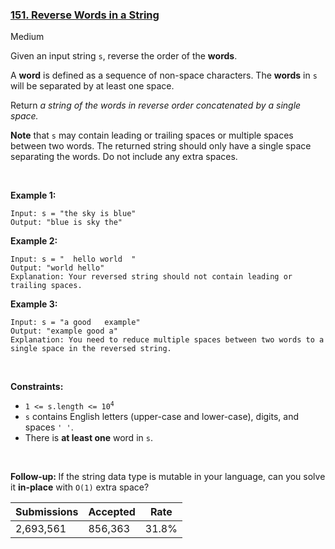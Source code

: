### [151. Reverse Words in a String](https://leetcode.com/problems/reverse-words-in-a-string/)

Medium

Given an input string `` s ``, reverse the order of the __words__.

A __word__ is defined as a sequence of non-space characters. The __words__ in `` s `` will be separated by at least one space.

Return _a string of the words in reverse order concatenated by a single space._

__Note__ that `` s `` may contain leading or trailing spaces or multiple spaces between two words. The returned string should only have a single space separating the words. Do not include any extra spaces.

 

<strong class="example">Example 1:</strong>

```
Input: s = "the sky is blue"
Output: "blue is sky the"
```

<strong class="example">Example 2:</strong>

```
Input: s = "  hello world  "
Output: "world hello"
Explanation: Your reversed string should not contain leading or trailing spaces.
```

<strong class="example">Example 3:</strong>

```
Input: s = "a good   example"
Output: "example good a"
Explanation: You need to reduce multiple spaces between two words to a single space in the reversed string.
```

 

__Constraints:__

*   <code>1 <= s.length <= 10<sup>4</sup></code>
*   `` s `` contains English letters (upper-case and lower-case), digits, and spaces `` ' ' ``.
*   There is __at least one__ word in `` s ``.

 

<b data-stringify-type="bold">Follow-up: </b>If the string data type is mutable in your language, can you solve it <b data-stringify-type="bold">in-place</b> with <code data-stringify-type="code">O(1)</code> extra space?

| Submissions    | Accepted     | Rate   |
| -------------- | ------------ | ------ |
| 2,693,561 | 856,363 | 31.8% |